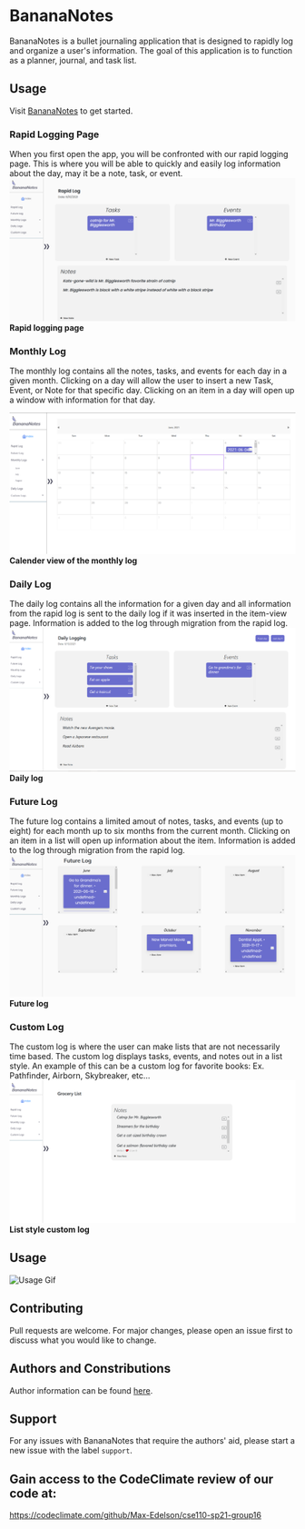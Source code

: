 # BananaNotes

BananaNotes is a bullet journaling application that is designed to rapidly log and organize a user's information. The goal of this application is to function as a planner, journal, and task list.

## Usage
Visit [BananaNotes](./index.html) to get started.

### **Rapid Logging Page**
When you first open the app, you will be confronted with our rapid logging page. This is where you will be able to quickly and easily log information about the day, may it be a note, task, or event.
![Rapid Logging](~/specs/screenshots/../../../specs/screenshots/rapid_log_v3.png)
**Rapid logging page**

### **Monthly Log**
The monthly log contains all the notes, tasks, and events for each day in a given month. Clicking on a day will allow the user to insert a new Task, Event, or Note for that specific day. Clicking on an item in a day will open up a window with information for that day.

![Monthly Log](~/specs/screenshots/../../../specs/screenshots/monthly_log_calendar_v2.png)
**Calender view of the monthly log**

### **Daily Log**
The daily log contains all the information for a given day and all information from the rapid log is sent to the daily log if it was inserted in the item-view page. Information is added to the log through migration from the rapid log.
![Daily Log](~/specs/screenshots/../../../specs/screenshots/daily_log_v2.png)
**Daily log**

### **Future Log**
The future log contains a limited amout of notes, tasks, and events (up to eight) for each month up to six months from the current month. Clicking on an item in a list will open up information about the item. Information is added to the log through migration from the rapid log.
![Future Log](~/specs/screenshots/../../../specs/screenshots/future_log_v2.png)
**Future log**

### **Custom Log**
The custom log is where the user can make lists that are not necessarily time based. The custom log displays tasks, events, and notes out in a list style. An example of this can be a custom log for favorite books: Ex. Pathfinder, Airborn, Skybreaker, etc...
![Custom Log](~/specs/screenshots/../../../specs/screenshots/custom_log_v2.png)
**List style custom log**

## Usage
![Usage Gif](~/specs/screenshots/../../../specs/screenshots/usage.gif)

## Contributing
Pull requests are welcome. For major changes, please open an issue first to discuss what you would like to change.

## Authors and Constributions
Author information can be found [here](admin/team.md). 

## Support
For any issues with BananaNotes that require the authors' aid, please start a new issue with the label ```support```.

## Gain access to the CodeClimate review of our code at: 
https://codeclimate.com/github/Max-Edelson/cse110-sp21-group16
